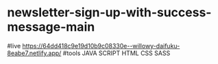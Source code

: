 # newsletter-sign-up-with-success-message-main
#live
https://64dd418c9e19d10b9c08330e--willowy-daifuku-8eabe7.netlify.app/
#tools
JAVA SCRIPT
HTML
CSS
SASS
 
